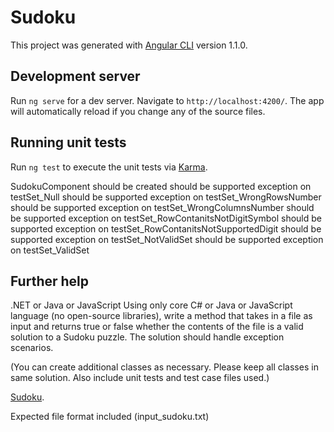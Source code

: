 # Sudoku

This project was generated with [Angular CLI](https://github.com/angular/angular-cli) version 1.1.0.

## Development server

Run `ng serve` for a dev server. Navigate to `http://localhost:4200/`. The app will automatically reload if you change any of the source files.

## Running unit tests

Run `ng test` to execute the unit tests via [Karma](https://karma-runner.github.io).

SudokuComponent
should be created
should be supported exception on testSet_Null
should be supported exception on testSet_WrongRowsNumber
should be supported exception on testSet_WrongColumnsNumber
should be supported exception on testSet_RowContanitsNotDigitSymbol
should be supported exception on testSet_RowContanitsNotSupportedDigit
should be supported exception on testSet_NotValidSet
should be supported exception on testSet_ValidSet


## Further help

.NET or Java or JavaScript
Using only core C# or Java or JavaScript language (no open-source libraries), write a method that takes in a file as input and returns true or false whether the contents of the file is a valid solution to a Sudoku puzzle. The solution should handle exception scenarios.

(You can create additional classes as necessary. Please keep all classes in same solution. Also include unit tests and test case files used.)

[Sudoku](https://en.wikipedia.org/wiki/Sudoku).


 
Expected file format included (input_sudoku.txt)
